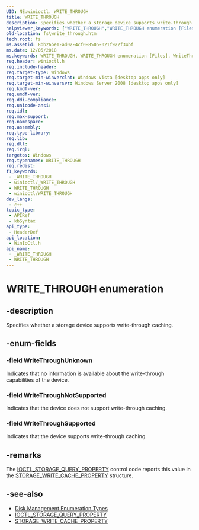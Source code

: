 ```yaml
---
UID: NE:winioctl._WRITE_THROUGH
title: WRITE_THROUGH
description: Specifies whether a storage device supports write-through caching.
helpviewer_keywords: ["WRITE_THROUGH","WRITE_THROUGH enumeration [Files]","WriteThroughNotSupported","WriteThroughSupported","WriteThroughUnknown","fs.write_through","winioctl/WRITE_THROUGH","winioctl/WriteThroughNotSupported","winioctl/WriteThroughSupported","winioctl/WriteThroughUnknown"]
old-location: fs\write_through.htm
tech.root: fs
ms.assetid: 8bb26be1-ad02-4cf0-8505-021f922f34bf
ms.date: 12/05/2018
ms.keywords: WRITE_THROUGH, WRITE_THROUGH enumeration [Files], WriteThroughNotSupported, WriteThroughSupported, WriteThroughUnknown, fs.write_through, winioctl/WRITE_THROUGH, winioctl/WriteThroughNotSupported, winioctl/WriteThroughSupported, winioctl/WriteThroughUnknown
req.header: winioctl.h
req.include-header: 
req.target-type: Windows
req.target-min-winverclnt: Windows Vista [desktop apps only]
req.target-min-winversvr: Windows Server 2008 [desktop apps only]
req.kmdf-ver: 
req.umdf-ver: 
req.ddi-compliance: 
req.unicode-ansi: 
req.idl: 
req.max-support: 
req.namespace: 
req.assembly: 
req.type-library: 
req.lib: 
req.dll: 
req.irql: 
targetos: Windows
req.typenames: WRITE_THROUGH
req.redist: 
f1_keywords:
 - _WRITE_THROUGH
 - winioctl/_WRITE_THROUGH
 - WRITE_THROUGH
 - winioctl/WRITE_THROUGH
dev_langs:
 - c++
topic_type:
 - APIRef
 - kbSyntax
api_type:
 - HeaderDef
api_location:
 - WinIoCtl.h
api_name:
 - _WRITE_THROUGH
 - WRITE_THROUGH
---
```


# WRITE_THROUGH enumeration


## -description

Specifies whether a storage device supports write-through caching.

## -enum-fields

### -field WriteThroughUnknown

Indicates that no information is available about the write-through capabilities of the device.

### -field WriteThroughNotSupported

Indicates that the device does not support write-through caching.

### -field WriteThroughSupported

Indicates that the device supports write-through caching.

## -remarks

The [IOCTL_STORAGE_QUERY_PROPERTY](ni-winioctl-ioctl_storage_query_property.md) control code reports this value in the [STORAGE_WRITE_CACHE_PROPERTY](ns-winioctl-storage_write_cache_property.md) structure.

## -see-also

* [Disk Management Enumeration Types](/windows/desktop/FileIO/disk-management-enumeration-types)
* [IOCTL_STORAGE_QUERY_PROPERTY](ni-winioctl-ioctl_storage_query_property.md)
* [STORAGE_WRITE_CACHE_PROPERTY](ns-winioctl-storage_write_cache_property.md)

